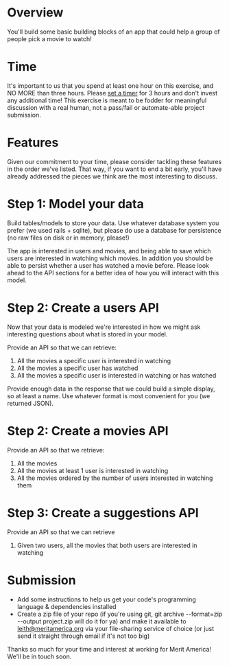 # Overview

You'll build some basic building blocks of an app that could help a group of people pick a movie to watch!

# Time
It's important to us that you spend at least one hour on this exercise, and NO MORE than three hours. Please [set a timer](https://www.google.com/search?q=timer+3+hours) for 3 hours and don't invest any additional time! This exercise is meant to be fodder for meaningful discussion with a real human, not a pass/fail or automate-able project submission.


# Features
Given our commitment to your time, please consider tackling these features in the order we've listed. That way, if you want to end a bit early, you'll have already addressed the pieces we think are the most interesting to discuss.

# Step 1: Model your data

Build tables/models to store your data. Use whatever database system you prefer (we used rails + sqlite), but please do use a database for persistence (no raw files on disk or in memory, please!)

The app is interested in users and movies, and being able to save which users are interested in watching which movies. In addition you should be able to persist whether a user has watched a movie before. Please look ahead to the API sections for a better idea of how you will interact with this model.

# Step 2: Create a users API

Now that your data is modeled we're interested in how we might ask interesting questions about what is stored in your model.

Provide an API so that we can retrieve:
1. All the movies a specific user is interested in watching
2. All the movies a specific user has watched
3. All the movies a specific user is interested in watching or has watched

Provide enough data in the response that we could build a simple display, so at least a name. Use whatever format is most convenient for you (we returned JSON).

# Step 2: Create a movies API

Provide an API so that we retrieve:
1. All the movies
2. All the movies at least 1 user is interested in watching
3. All the movies ordered by the number of users interested in watching them

# Step 3: Create a suggestions API

Provide an API so that we can retrieve
1. Given two users, all the movies that both users are interested in watching

# Submission
* Add some instructions to help us get your code's programming language & dependencies installed
* Create a zip file of your repo (if you're using git, git archive --format=zip --output project.zip will do it for ya) and make it available to leith@meritamerica.org via your file-sharing service of choice (or just send it straight through email if it's not too big)

Thanks so much for your time and interest at working for Merit America! We'll be in touch soon.
